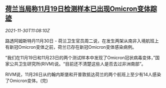 <!--1638271863000-->
[荷兰当局称11月19日检测样本已出现Omicron变体踪迹](https://cn.reuters.com/article/netherland-covid-omicron-1130-idCNKBS2IF0XA)
------

<div><i>2021-11-30T11:08:10Z</i></div><p>路透阿姆斯特丹11月30日 - 荷兰卫生官员周二说，在发生两架从南非入境航班上有新冠Omicron变体之前，荷兰已存在新冠Omicron变体感染病例。</p><p>“我们在11月19日和11月23日的两个测试样本中发现了Omicron冠状病毒变体，”国家公共卫生研究所(RIVM)说。“目前还不清楚这些人是否去过非洲南部”。</p><p>RIVM说，11月26日从约翰内斯堡和开普敦抵达荷兰的两个航班上至少有14人感染了Omicron变体。(完)</p>
